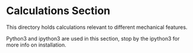 # Calculations Section #

This directory holds calculations relevant to different mechanical features.

Python3 and ipython3 are used in this section, stop by the ipython3 for more info on installation.

